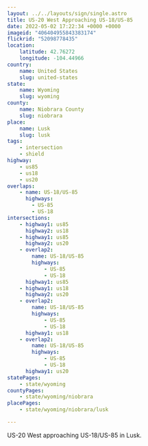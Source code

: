 ```yaml
---
layout: ../../layouts/sign/single.astro
title: US-20 West Approaching US-18/US-85
date: 2022-05-02 17:22:34 +0000 +0000
imageid: "406404955843383174"
flickrid: "52098778435"
location:
    latitude: 42.76272
    longitude: -104.44966
country:
    name: United States
    slug: united-states
state:
    name: Wyoming
    slug: wyoming
county:
    name: Niobrara County
    slug: niobrara
place:
    name: Lusk
    slug: lusk
tags:
    - intersection
    - shield
highway:
    - us85
    - us18
    - us20
overlaps:
    - name: US-18/US-85
      highways:
        - US-85
        - US-18
intersections:
    - highway1: us85
      highway2: us18
    - highway1: us85
      highway2: us20
    - overlap2:
        name: US-18/US-85
        highways:
            - US-85
            - US-18
      highway1: us85
    - highway1: us18
      highway2: us20
    - overlap2:
        name: US-18/US-85
        highways:
            - US-85
            - US-18
      highway1: us18
    - overlap2:
        name: US-18/US-85
        highways:
            - US-85
            - US-18
      highway1: us20
statePages:
    - state/wyoming
countyPages:
    - state/wyoming/niobrara
placePages:
    - state/wyoming/niobrara/lusk

---
```

US-20 West approaching US-18/US-85 in Lusk.